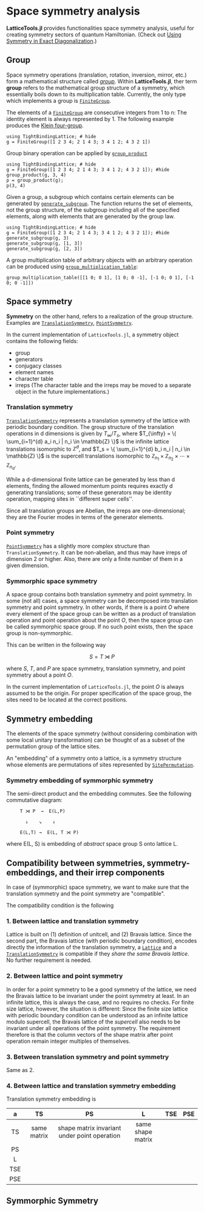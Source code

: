 # Space symmetry analysis

**LatticeTools.jl** provides functionalities space symmetry analysis, useful for creating symmetry sectors of quantum Hamiltonian.
(Check out [Using Symmetry in Exact Diagonalization](http://kyungminlee.org/symmetry-for-numerics/).)


## Group

Space symmetry operations (translation, rotation, inversion, mirror, etc.) form a mathematical structure called [*group*](https://en.wikipedia.org/wiki/Group).
Within **LatticeTools.jl**, ther term **group** refers to the mathematical group structure of a symmetry, which essentially boils down to its multiplication table.
Currently, the only type which implements a group is [`FiniteGroup`](@ref).

The elements of a [`FiniteGroup`](@ref) are consecutive integers from 1 to n:
The identity element is always represented by 1.
The following example produces the [Klein four-group](https://en.wikipedia.org/wiki/Klein_four-group).
```@repl
using TightBindingLattice; # hide
g = FiniteGroup([1 2 3 4; 2 1 4 3; 3 4 1 2; 4 3 2 1])
```

Group binary operation can be applied by [`group_product`](@ref)
```@repl
using TightBindingLattice; # hide
g = FiniteGroup([1 2 3 4; 2 1 4 3; 3 4 1 2; 4 3 2 1]); #hide
group_product(g, 3, 4)
p = group_product(g);
p(3, 4)
```

Given a group, a subgroup which contains certain elements can be generated by [`generate_subgroup`](@ref).
The function returns the set of elements, not the group structure, of the subgroup including all of the specified elements, along with elements that are generated by the group law.
```@repl
using TightBindingLattice; # hide
g = FiniteGroup([1 2 3 4; 2 1 4 3; 3 4 1 2; 4 3 2 1]); #hide
generate_subgroup(g, 3)
generate_subgroup(g, [1, 3])
generate_subgroup(g, [2, 3])
```

A group multiplication table of arbitrary objects with an arbitrary operation can be produced using [`group_multiplication_table`](@ref):
```@repl
group_multiplication_table([[1 0; 0 1], [1 0; 0 -1], [-1 0; 0 1], [-1 0; 0 -1]])
```


## Space symmetry

**Symmetry** on the other hand, refers to a realization of the group structure.
Examples are [`TranslationSymmetry`](@ref), [`PointSymmetry`](@ref).

In the current implementation of `LatticeTools.jl`, a symmetry object contains the following fields:
- group
- generators
- conjugacy classes
- element names
- character table
- irreps
(The character table and the irreps may be moved to a separate object in the future implementations.)

### Translation symmetry

[`TranslationSymmetry`](@ref) represents a translation symmetry of the lattice with periodic boundary condition.
The group structure of the translation operations in d dimensions is given by $T_{\infty} / T_s$,
where $T_{\infty} = \{ \sum_{i=1}^{d} a_i n_i | n_i \in \mathbb{Z} \}$ is the infinite lattice translations isomorphic to $\mathbb{Z}^{d}$,
and $T_s = \{ \sum_{i=1}^{d} b_i n_i | n_i \in \mathbb{Z} \}$ is the supercell translations isomorphic to $\mathbb{Z}_{n_1} \times \mathbb{Z}_{n_2} \times \cdots \times \mathbb{Z}_{n_d}$.

While a d-dimensional finite lattice can be generated by less than d elements, finding the allowed momentum points requires exactly d generating translations;
some of these generators may be identity operation, mapping sites in ``different super cells''.

Since all translation groups are Abelian, the irreps are one-dimensional;
they are the Fourier modes in terms of the generator elements.

### Point symmetry

[`PointSymmetry`](@ref) has a slightly more complex structure than `TranslationSymmetry`.
It can be non-abelian, and thus may have irreps of dimension 2 or higher.
Also, there are only a finite number of them in a given dimension.

### Symmorphic space symmetry

A space group contains both translation symmetry and point symmetry.
In some (not all) cases, a space symmetry can be decomposed into translation symmetry and point symmetry.
In other words, if there is a point $O$ where every element of the space group can be written as a product of translation operation and point operation about the point *O*, then the space group can be called symmorphic space group.
If no such point exists, then the space group is non-symmorphic.

This can be written in the following way
```math
    S = T \rtimes P
```
where *S*, *T*, and *P* are space symmetry, translation symmetry, and point symmetry about a point *O*.

In the current implementation of `LatticeTools.jl`, the point *O* is always assumed to be the origin.
For proper specification of the space group, the sites need to be located at the correct positions.


## Symmetry embedding

The elements of the space symmetry (without considering combination with some local unitary transformation) can be thought of as a subset of the permutation group of the lattice sites.

An "embedding" of a symmetry onto a lattice, is a symmetry structure whose elements are permutations of sites represented by [`SitePermutation`](@ref).


### Symmetry embedding of symmorphic symmetry

The semi-direct product and the embedding commutes.
See the following commutative diagram:
```
     T ⋊ P  →  E(L,P)

       ↓    ↘    ↓

     E(L,T) →  E(L, T ⋊ P)
```
where E(L, S) is embedding of *abstract* space group S onto lattice L.


## Compatibility between symmetries, symmetry-embeddings, and their irrep components

In case of (symmorphic) space symmetry, we want to make sure that the translation symmetry and the point symmetry are "compatible".

The compatibility condition is the following


### 1. Between lattice and translation symmetry

Lattice is built on (1) definition of unitcell, and (2) Bravais lattice.
Since the second part, the Bravais lattice (with periodic boundary condition),
encodes directly the information of the translation symmetry,
a [`Lattice`](@ref) and a [`TranslationSymmetry`](@ref) is compatible if they
*share the same Bravais lattice*. No further requirement is needed.


### 2. Between lattice and point symmetry

In order for a point symmetry to be a good symmetry of the lattice,
we need the Bravais lattice to be invariant under the point symmetry at least.
In an infinite lattice, this is always the case, and no requires no checks.
For finite size lattice, however, the situation is different:
Since the finite size lattice with periodic boundary condition can be
understood as an infinite lattice modulo supercell,
the Bravais lattice of the *supercell* also needs to be invariant under
all operations of the point symmetry. The requirement therefore is that
the column vectors of the shape matrix after point operation remain
integer multiples of themselves.


### 3. Between translation symmetry and point symmetry

Same as 2.


### 4. Between lattice and translation symmetry embedding

Translation symmetry embedding is 

|  a  |  TS    |  PS    |  L     |  TSE   |  PSE   |
| :-: | :---------------: | :----: | :----: | :----: | :----: |
| TS  | same matrix | shape matrix invariant under point operation     | same shape matrix  |       |       |
| PS  |        |      |      |       |       |
| L   |        |      |      |       |       |
| TSE |        |      |      |       |       |
| PSE |        |      |      |       |       |



## Symmorphic Symmetry
